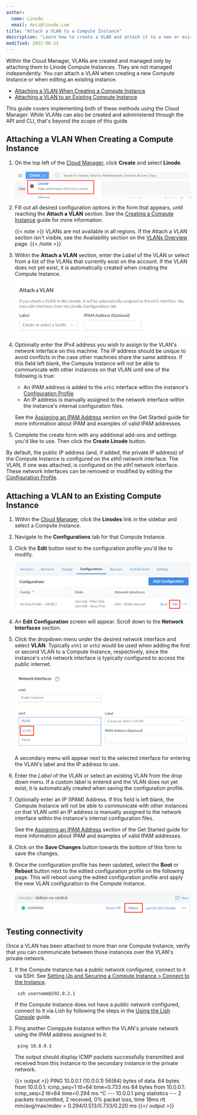 ```yaml
---
author:
  name: Linode
  email: docs@linode.com
title: "Attach a VLAN to a Compute Instance"
description: "Learn how to create a VLAN and attach it to a new or existing Compute Instance"
modified: 2022-08-23
---
```


Within the Cloud Manager, VLANs are created and managed only by attaching them to Linode Compute Instances. They are not managed independently. You can attach a VLAN when creating a new Compute Instance or when editing an existing instance.

- [Attaching a VLAN When Creating a Compute Instance](#attaching-a-vlan-when-creating-a-compute-instance)
- [Attaching a VLAN to an Existing Compute Instance](#attaching-a-vlan-to-an-existing-compute-instance)

This guide covers implementing both of these methods using the Cloud Manager. While VLANs can also be created and administered through the API and CLI, that's beyond the scope of this guide.

## Attaching a VLAN When Creating a Compute Instance

1. On the top left of the [Cloud Manager](https://cloud.linode.com/dashboard), click **Create** and select **Linode**.

    ![Create a new Compute Instance](create-new-linode.png)

1. Fill out all desired configuration options in the form that appears, until reaching the **Attach a VLAN** section. See the [Creating a Compute Instance](/docs/guides/creating-a-compute-instance/) guide for more information.

    {{< note >}}
VLANs are not available in all regions. If the Attach a VLAN section isn't visible, see the Availability section on the [VLANs Overview](/docs/products/networking/vlans/) page.
{{< /note >}}

1. Within the **Attach a VLAN** section, enter the *Label* of the VLAN or select from a list of the VLANs that currently exist on the account. If the VLAN does not yet exist, it is automatically created when creating the Compute Instance.

    ![Attach a VLAN form](vlan-new-linode.png)

1. Optionally enter the IPv4 address you wish to assign to the VLAN's network interface on this machine. The IP address should be unique to avoid conflicts in the case other machines share the same address. If this field left blank, the Compute Instance will not be able to communicate with other instances on that VLAN until one of the following is true:

    - An IPAM address is added to the `eth1` interface within the instance's [Configuration Profile](/docs/guides/linode-configuration-profiles/)
    - An IP address is manually assigned to the network interface within the instance's internal configuration files.

    See the [Assigning an IPAM Address](/docs/products/networking/vlans/get-started/#assigning-an-ipam-address) section on the Get Started guide for more information about IPAM and examples of valid IPAM addresses.

1. Complete the create form with any additional add-ons and settings you'd like to use. Then click the **Create Linode** button.

By default, the public IP address (and, if added, the private IP address) of the Compute Instance is configured on the *eth0* network interface. The VLAN, if one was attached, is configured on the *eth1* network interface. These network interfaces can be removed or modified by editing the [Configuration Profile](/docs/guides/linode-configuration-profiles/#editing-a-configuration-profile).

## Attaching a VLAN to an Existing Compute Instance

1. Within the [Cloud Manager](https://www.cloud.linode.com), click the **Linodes** link in the sidebar and select a Compute Instance.

1. Navigate to the **Configurations** tab for that Compute Instance.

1. Click the **Edit** button next to the configuration profile you'd like to modify.

    ![Edit configuration profile](edit-button-for-configuration-profile.png)

1. An **Edit Configuration** screen will appear. Scroll down to the **Network Interfaces** section.

1. Click the dropdown menu under the desired network interface and select **VLAN**. Typically `eth1` or `eth2` would be used when adding the first or second VLAN to a Compute Instance, respectively, since the instance's `eth0` network interface is typically configured to access the public internet.

    ![Selecting the network interface](network-interface-purpose.png)

    A secondary menu will appear next to the selected interface for entering the VLAN's label and the IP address to use.

1. Enter the *Label* of the VLAN or select an existing VLAN from the drop down menu. If a custom label is entered and the VLAN does not yet exist, it is automatically created when saving the configuration profile.

1. Optionally enter an IP (IPAM) Address. If this field is left blank, the Compute Instance will not be able to communicate with other instances on that VLAN until an IP address is manually assigned to the network interface within the instance's internal configuration files.

    See the [Assigning an IPAM Address](/docs/products/networking/vlans/get-started/#assigning-an-ipam-address) section of the Get Started guide for more information about IPAM and examples of valid IPAM addresses.

1. Click on the **Save Changes** button towards the bottom of this form to save the changes.

1. Once the configuration profile has been updated, select the **Boot** or **Reboot** button next to the edited configuration profile on the following page. This will reboot using the edited configuration profile and apply the new VLAN configuration to the Compute Instance.

    ![Reboot the Compute Instance](reboot-linode.png)

## Testing connectivity

Once a VLAN has been attached to more than one Compute Instance, verify that you can communicate between those instances over the VLAN's private network.

1. If the Compute Instance has a public network configured, connect to it via SSH. See [Setting Up and Securing a Compute Instance > Connect to the Instance](/docs/guides/set-up-and-secure/#connect-to-the-instance).

        ssh username@192.0.2.1

    If the Compute Instance does not have a public network configured, connect to it via Lish by following the steps in the [Using the Lish Console](/docs/guides/using-the-lish-console/) guide.

1. Ping another Comppute Instance within the VLAN's private network using the IPAM address assigned to it.

        ping 10.0.0.1

    The output should display ICMP packets successfully transmitted and received from this instance to the secondary instance in the private network.

    {{< output >}}
PING 10.0.0.1 (10.0.0.1) 56(84) bytes of data.
64 bytes from 10.0.0.1: icmp_seq=1 ttl=64 time=0.733 ms
64 bytes from 10.0.0.1: icmp_seq=2 ttl=64 time=0.294 ms
^C
--- 10.0.0.1 ping statistics ---
2 packets transmitted, 2 received, 0% packet loss, time 18ms
rtt min/avg/max/mdev = 0.294/0.513/0.733/0.220 ms
    {{</ output >}}